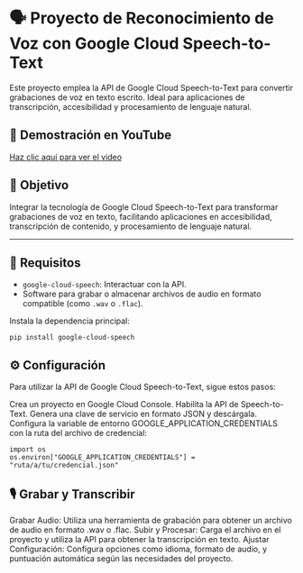 # 🗣️ **Proyecto de Reconocimiento de Voz con Google Cloud Speech-to-Text**

Este proyecto emplea la API de Google Cloud Speech-to-Text para convertir grabaciones de voz en texto escrito. Ideal para aplicaciones de transcripción, accesibilidad y procesamiento de lenguaje natural.


## 🎥 **Demostración en YouTube**
[Haz clic aquí para ver el video](https://youtu.be/ZgKjp5hrQ50)


## 🎯 **Objetivo**
Integrar la tecnología de Google Cloud Speech-to-Text para transformar grabaciones de voz en texto, facilitando aplicaciones en accesibilidad, transcripción de contenido, y procesamiento de lenguaje natural.

---

## 🔧 **Requisitos**

- `google-cloud-speech`: Interactuar con la API.
- Software para grabar o almacenar archivos de audio en formato compatible (como `.wav` o `.flac`).

Instala la dependencia principal:

```
pip install google-cloud-speech
```

## ⚙️ Configuración
Para utilizar la API de Google Cloud Speech-to-Text, sigue estos pasos:

Crea un proyecto en Google Cloud Console.
Habilita la API de Speech-to-Text.
Genera una clave de servicio en formato JSON y descárgala.
Configura la variable de entorno GOOGLE_APPLICATION_CREDENTIALS con la ruta del archivo de credencial:

```
import os
os.environ["GOOGLE_APPLICATION_CREDENTIALS"] = "ruta/a/tu/credencial.json"
```

## 🎙️ Grabar y Transcribir
Grabar Audio: Utiliza una herramienta de grabación para obtener un archivo de audio en formato .wav o .flac.
Subir y Procesar: Carga el archivo en el proyecto y utiliza la API para obtener la transcripción en texto.
Ajustar Configuración: Configura opciones como idioma, formato de audio, y puntuación automática según las necesidades del proyecto.

